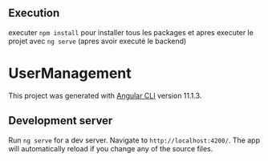 ## Execution

executer `npm install` pour installer tous les packages et apres executer le projet avec `ng serve` (apres avoir executé le backend)



# UserManagement

This project was generated with [Angular CLI](https://github.com/angular/angular-cli) version 11.1.3.

## Development server

Run `ng serve` for a dev server. Navigate to `http://localhost:4200/`. The app will automatically reload if you change any of the source files.

